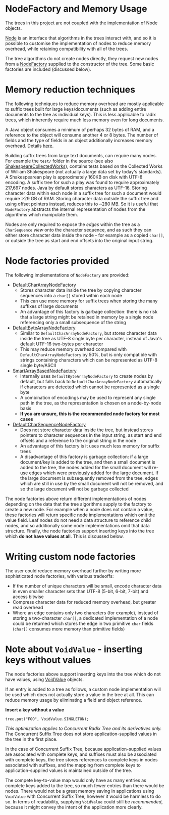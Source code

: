 # NodeFactory and Memory Usage #

The trees in this project are not coupled with the implementation of Node objects.

[Node](http://htmlpreview.github.io/?http://raw.githubusercontent.com/npgall/concurrent-trees/master/documentation/javadoc/apidocs/com/googlecode/concurrenttrees/radix/node/Node.html) is an interface that algorithms in the trees interact with, and so it is possible to customise the implementation of nodes to reduce memory overhead, while retaining compatibility with all of the trees.

The tree algorithms do not create nodes directly, they request new nodes from a [NodeFactory](http://htmlpreview.github.io/?http://raw.githubusercontent.com/npgall/concurrent-trees/master/documentation/javadoc/apidocs/com/googlecode/concurrenttrees/radix/node/NodeFactory.html) supplied to the constructor of the tree. Some basic factories are included (discussed below).



# Memory reduction techniques #

The following techniques to reduce memory overhead are mostly applicable to suffix trees built for large keys/documents (such as adding entire documents to the tree as individual keys). This is less applicable to radix trees, which inherently require much less memory even for long documents.

A Java object consumes a minimum of perhaps 32 bytes of RAM, and a reference to the object will consume another 4 or 8 bytes. The number of fields and the type of fields in an object additionally increases memory overhead. Details [here](http://www.codeinstructions.com/2008/12/java-objects-memory-structure.html).

Building suffix trees from large text documents, can require many nodes. For example the `test/` folder in the source (see also [ShakespeareCollectedWorks](ShakespeareCollectedWorks.md)), contains tests based on the Collected Works of William Shakespeare (not actually a large data set by today's standards). A Shakespearean play is approximately 160KB on disk with UTF-8 encoding. A suffix tree for such a play was found to require approximately 217,697 nodes. Java by default stores characters as UTF-16. Storing character data within each node in a suffix tree for such a document would require >29 GB of RAM. Storing character data outside the suffix tree and using offset pointers instead, reduces this to ~280 MB. So it is useful that `NodeFactory` abstracts the internal representation of nodes from the algorithms which manipulate them.

Nodes are only required to expose the _edges_ within the tree as a `CharSequence` _view_ onto the character sequence, and as such they can either store character data inside the node - for example as a copied `char[]`, or outside the tree as start and end offsets into the original input string.

# Node factories provided #

The following implementations of `NodeFactory` are provided:
  * [DefaultCharArrayNodeFactory](http://htmlpreview.github.io/?http://raw.githubusercontent.com/npgall/concurrent-trees/master/documentation/javadoc/apidocs/com/googlecode/concurrenttrees/radix/node/concrete/DefaultCharArrayNodeFactory.html)
    * Stores character data inside the tree by copying character sequences into a `char[]` stored within each node
    * This can use more memory for suffix trees when storing the many suffixes of large documents
    * An advantage of this factory is garbage collection: there is no risk that a large string might be retained in memory by a single node referencing only a small subsequence of the string
  * [DefaultByteArrayNodeFactory](http://htmlpreview.github.io/?http://raw.githubusercontent.com/npgall/concurrent-trees/master/documentation/javadoc/apidocs/com/googlecode/concurrenttrees/radix/node/concrete/DefaultByteArrayNodeFactory.html)
    * Similar to `DefaultCharArrayNodeFactory`, but stores character data inside the tree as UTF-8 single byte per character, instead of Java's default UTF-16 two-bytes per character
    * This may reduce memory overhead compared with `DefaultCharArrayNodeFactory` by 50%, but is only compatible with strings containing characters which can be represented as UTF-8 single byte/ASCII
  * [SmartArrayBasedNodeFactory](http://htmlpreview.github.io/?http://raw.githubusercontent.com/npgall/concurrent-trees/master/documentation/javadoc/apidocs/com/googlecode/concurrenttrees/radix/node/concrete/SmartArrayBasedNodeFactory.html)
    * Internally uses `DefaultByteArrayNodeFactory` to create nodes by default, but falls back to `DefaultCharArrayNodeFactory` automatically if characters are detected which cannot be represented as a single byte
    * A combination of encodings may be used to represent any single path in the tree, as the representation is chosen on a node-by-node basis
    * **If you are unsure, this is the recommended node factory for most cases**
  * [DefaultCharSequenceNodeFactory](http://htmlpreview.github.io/?http://raw.githubusercontent.com/npgall/concurrent-trees/master/documentation/javadoc/apidocs/com/googlecode/concurrenttrees/radix/node/concrete/DefaultCharSequenceNodeFactory.html)
    * Does not store character data inside the tree, but instead stores pointers to character sequences in the input string, as start and end offsets and a reference to the original string in the node
    * An advantage of this factory is it uses much less memory for suffix trees
    * A disadvantage of this factory is garbage collection: if a large document/key is added to the tree, and then a small document is added to the tree, the nodes added for the small document will re-use edges which were previously added for the large document. If the large document is subsequently removed from the tree, edges which are still in use by the small document will not be removed, and so the large document will not be garbage collected

The node factories above return different implementations of nodes depending on the data that the tree algorithms supply to the factory to create a new node. For example when a node does not contain a value, these factories will return specific node implementations which omit the value field. Leaf nodes do not need a data structure to reference child nodes, and so additionally some node implementations omit that data structure. Finally, the node factories support inserting keys into the tree which **do not have values at all**. This is discussed below.

# Writing custom node factories #

The user could reduce memory overhead further by writing more sophisticated node factories, with various tradeoffs:
  * If the number of unique characters will be small, encode character data in even smaller character sets than UTF-8 (5-bit, 6-bit, 7-bit) and access bitwise
  * Compress character data for reduced memory overhead, but greater read overhead
  * Where an edge contains only two characters (for example), instead of storing a two-character `char[]`, a dedicated implementation of a node could be returned which stores the edge in two primitive `char` fields (`char[]` consumes more memory than primitive fields)

# Note about `VoidValue` - inserting keys without values #

The node factories above support inserting keys into the tree which do not have values, using [VoidValue](http://htmlpreview.github.io/?http://raw.githubusercontent.com/npgall/concurrent-trees/master/documentation/javadoc/apidocs/com/googlecode/concurrenttrees/radix/node/concrete/voidvalue/VoidValue.html) objects.

If an entry is added to a tree as follows, a custom node implementation will be used which does not actually store a value in the tree at all. This can reduce memory usage by eliminating a field and object reference.

**Insert a key without a value**
```
tree.put("FOO", VoidValue.SINGLETON);
```

_This optimization applies to Concurrent Radix Tree and its derivatives only._ The Concurrent Suffix Tree does not store application-supplied values in the tree in the first place.

In the case of Concurrent Suffix Tree, because application-supplied values are associated with complete keys, and suffixes must also be associated with complete keys, the tree stores references to complete keys in nodes associated with suffixes, and the mapping from complete keys to application-supplied values is maintained outside of the tree.

The compete key-to-value map would only have as many entries as complete keys added to the tree, so much fewer entries than there would be nodes. There would not be a great memory saving in applications using `VoidValue` with Concurrent Suffix Tree, however it would be harmless to do so. In terms of readability, supplying `VoidValue` could still be _recommended_, because it might convey the intent of the application more clearly.